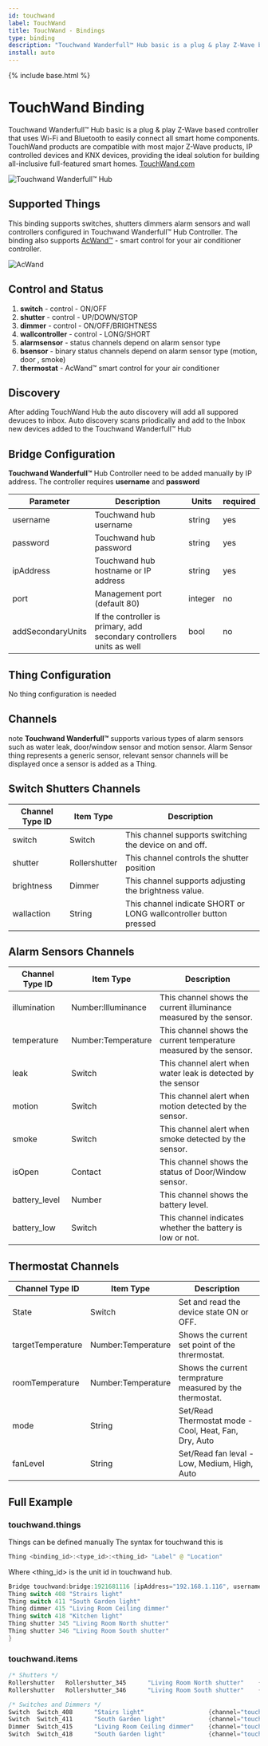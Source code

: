 ```yaml
---
id: touchwand
label: TouchWand
title: TouchWand - Bindings
type: binding
description: "Touchwand Wanderfull™ Hub basic is a plug & play Z-Wave based controller that uses Wi-Fi and Bluetooth to easily connect all smart home components."
install: auto
---
```


<!-- Attention authors: Do not edit directly. Please add your changes to the appropriate source repository -->

{% include base.html %}

# TouchWand Binding

Touchwand Wanderfull™ Hub basic is a plug & play Z-Wave based controller that uses Wi-Fi and Bluetooth to easily connect all smart home components.
TouchWand products are compatible with most major Z-Wave products, IP controlled devices and KNX devices, providing the ideal solution for building all-inclusive full-featured smart homes.
[TouchWand.com](https://www.touchwand.com)

![Touchwand Wanderfull™ Hub](https://www.touchwand.com/wp-content/uploads/2017/12/hub-toch-1.png)

## Supported Things

This binding supports switches, shutters dimmers alarm sensors and wall controllers configured in Touchwand Wanderfull™ Hub Controller.
The binding also supports [AcWand™](https://www.touchwand.com/products/touchwand-acwand/) - smart control for your air conditioner controller.

![AcWand](https://www.touchwand.com/wp-content/uploads/2019/04/AcWand-300x350.png)

## Control and Status

1. **switch**  - control - ON/OFF
1. **shutter** - control - UP/DOWN/STOP
1. **dimmer**  - control - ON/OFF/BRIGHTNESS
1. **wallcontroller** - control - LONG/SHORT
1. **alarmsensor** - status channels depend on alarm sensor type
1. **bsensor** - binary status channels depend on alarm sensor type (motion, door , smoke)
1. **thermostat** - AcWand™ smart control for your air conditioner

## Discovery

After adding TouchWand Hub the auto discovery will add all suppored devuces to inbox.
Auto discovery scans priodically and add to the Inbox new devices added to the Touchwand Wanderfull™ Hub

## Bridge Configuration

**Touchwand Wanderfull™** Hub Controller need to be added manually by IP address. The controller requires **username** and **password**

| Parameter         | Description                                                           | Units   | required |
|-------------------|-----------------------------------------------------------------------|---------|----------|
| username          | Touchwand hub username                                                | string  | yes      |
| password          | Touchwand hub password                                                | string  | yes      |
| ipAddress         | Touchwand hub hostname or IP address                                  | string  | yes      |
| port              | Management port (default 80)                                          | integer | no       |
| addSecondaryUnits | If the controller is primary, add secondary controllers units as well | bool    | no       |

## Thing Configuration

No thing configuration is needed

## Channels

note **Touchwand Wanderfull™** supports various types of alarm sensors such as water leak, door/window sensor and motion sensor.
Alarm Sensor thing represents a generic sensor, relevant sensor channels will be displayed once a sensor is added as a Thing.

## Switch Shutters Channels

| Channel Type ID   | Item Type          | Description                                                           |
|-------------------|--------------------|-----------------------------------------------------------------------|
| switch            | Switch             | This channel supports switching the device on and off.                |
| shutter           | Rollershutter      | This channel controls the shutter position                            |
| brightness        | Dimmer             | This channel supports adjusting the brightness value.                 |
| wallaction        | String             | This channel indicate SHORT or LONG wallcontroller button pressed     |

## Alarm Sensors Channels

| Channel Type ID   | Item Type          | Description                                                           |
|-------------------|--------------------|-----------------------------------------------------------------------|
| illumination      | Number:Illuminance | This channel shows the current illuminance measured by the sensor.    |
| temperature       | Number:Temperature | This channel shows the current temperature measured by the sensor.    |
| leak              | Switch             | This channel alert when water leak is detected by the sensor          |
| motion            | Switch             | This channel alert when motion detected by the sensor.                |
| smoke             | Switch             | This channel alert when smoke detected by the sensor.                 |
| isOpen            | Contact            | This channel shows the status of Door/Window sensor.                  |
| battery_level     | Number             | This channel shows the battery level.                                 |
| battery_low       | Switch             | This channel indicates whether the battery is low or not.             |

## Thermostat Channels

| Channel Type ID   | Item Type          | Description                                                           |
|-------------------|--------------------|-----------------------------------------------------------------------|
| State             | Switch             | Set and read the device state ON or OFF.                              |
| targetTemperature | Number:Temperature | Shows the current set point of the thrermostat.                       |
| roomTemperature   | Number:Temperature | Shows the current termprature measured by the thermostat.             |
| mode              | String             | Set/Read Thermostat mode - Cool, Heat, Fan, Dry, Auto                 |
| fanLevel          | String             | Set/Read fan leval - Low, Medium, High, Auto                          |

## Full Example

### touchwand.things

Things can be defined manually
The syntax for touchwand this is

```java
Thing <binding_id>:<type_id>:<thing_id> "Label" @ "Location"
```

Where <thing_id> is the unit id in touchwand hub.

```java
Bridge touchwand:bridge:1921681116 [ipAddress="192.168.1.116", username="username" , password="password"]{
Thing switch 408 "Strairs light"
Thing switch 411 "South Garden light"
Thing dimmer 415 "Living Room Ceiling dimmer"
Thing switch 418 "Kitchen light"
Thing shutter 345 "Living Room North shutter"
Thing shutter 346 "Living Room South shutter"
}
```

### touchwand.items

```java
/* Shutters */
Rollershutter   Rollershutter_345      "Living Room North shutter"    {channel="touchwand:shutter:1921681116:345:shutter"}
Rollershutter   Rollershutter_346      "Living Room South shutter"    {channel="touchwand:shutter:1921681116:346:shutter"}
```

```java
/* Switches and Dimmers */
Switch  Switch_408      "Stairs light"                  {channel="touchwand:switch:1921681116:408:switch"}
Switch  Switch_411      "South Garden light"            {channel="touchwand:switch:1921681116:411:switch"}
Dimmer  Switch_415      "Living Room Ceiling dimmer"    {channel="touchwand:switch:1921681116:415:switch"}
Switch  Switch_418      "South Garden light"            {channel="touchwand:switch:1921681116:418:switch"}
```
